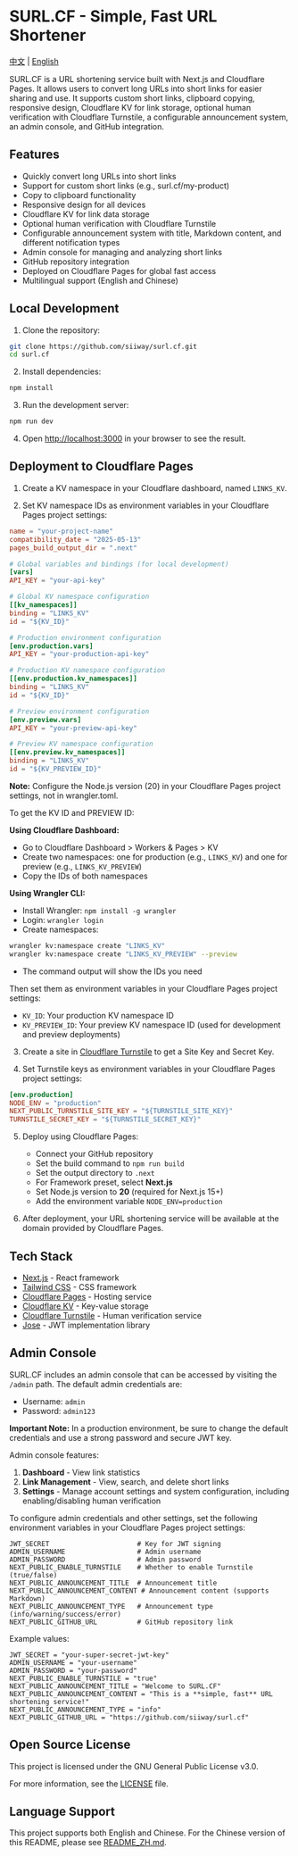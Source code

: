 # SURL.CF - Simple, Fast URL Shortener

[中文](README_ZH.md) | [English](README.md)

SURL.CF is a URL shortening service built with Next.js and Cloudflare Pages. It allows users to convert long URLs into short links for easier sharing and use. It supports custom short links, clipboard copying, responsive design, Cloudflare KV for link storage, optional human verification with Cloudflare Turnstile, a configurable announcement system, an admin console, and GitHub integration.

## Features

- Quickly convert long URLs into short links
- Support for custom short links (e.g., surl.cf/my-product)
- Copy to clipboard functionality
- Responsive design for all devices
- Cloudflare KV for link data storage
- Optional human verification with Cloudflare Turnstile
- Configurable announcement system with title, Markdown content, and different notification types
- Admin console for managing and analyzing short links
- GitHub repository integration
- Deployed on Cloudflare Pages for global fast access
- Multilingual support (English and Chinese)

## Local Development

1. Clone the repository:

```bash
git clone https://github.com/siiway/surl.cf.git
cd surl.cf
```

2. Install dependencies:

```bash
npm install
```

3. Run the development server:

```bash
npm run dev
```

4. Open [http://localhost:3000](http://localhost:3000) in your browser to see the result.

## Deployment to Cloudflare Pages

1. Create a KV namespace in your Cloudflare dashboard, named `LINKS_KV`.

2. Set KV namespace IDs as environment variables in your Cloudflare Pages project settings:

```toml
name = "your-project-name"
compatibility_date = "2025-05-13"
pages_build_output_dir = ".next"

# Global variables and bindings (for local development)
[vars]
API_KEY = "your-api-key"

# Global KV namespace configuration
[[kv_namespaces]]
binding = "LINKS_KV"
id = "${KV_ID}"

# Production environment configuration
[env.production.vars]
API_KEY = "your-production-api-key"

# Production KV namespace configuration
[[env.production.kv_namespaces]]
binding = "LINKS_KV"
id = "${KV_ID}"

# Preview environment configuration
[env.preview.vars]
API_KEY = "your-preview-api-key"

# Preview KV namespace configuration
[[env.preview.kv_namespaces]]
binding = "LINKS_KV"
id = "${KV_PREVIEW_ID}"
```

**Note:** Configure the Node.js version (20) in your Cloudflare Pages project settings, not in wrangler.toml.

To get the KV ID and PREVIEW ID:

**Using Cloudflare Dashboard:**

- Go to Cloudflare Dashboard > Workers & Pages > KV
- Create two namespaces: one for production (e.g., `LINKS_KV`) and one for preview (e.g., `LINKS_KV_PREVIEW`)
- Copy the IDs of both namespaces

**Using Wrangler CLI:**

- Install Wrangler: `npm install -g wrangler`
- Login: `wrangler login`
- Create namespaces:

```bash
wrangler kv:namespace create "LINKS_KV"
wrangler kv:namespace create "LINKS_KV_PREVIEW" --preview
```

- The command output will show the IDs you need

Then set them as environment variables in your Cloudflare Pages project settings:

- `KV_ID`: Your production KV namespace ID
- `KV_PREVIEW_ID`: Your preview KV namespace ID (used for development and preview deployments)

3. Create a site in [Cloudflare Turnstile](https://www.cloudflare.com/products/turnstile/) to get a Site Key and Secret Key.

4. Set Turnstile keys as environment variables in your Cloudflare Pages project settings:

```toml
[env.production]
NODE_ENV = "production"
NEXT_PUBLIC_TURNSTILE_SITE_KEY = "${TURNSTILE_SITE_KEY}"
TURNSTILE_SECRET_KEY = "${TURNSTILE_SECRET_KEY}"
```

5. Deploy using Cloudflare Pages:
   - Connect your GitHub repository
   - Set the build command to `npm run build`
   - Set the output directory to `.next`
   - For Framework preset, select **Next.js**
   - Set Node.js version to **20** (required for Next.js 15+)
   - Add the environment variable `NODE_ENV=production`

6. After deployment, your URL shortening service will be available at the domain provided by Cloudflare Pages.

## Tech Stack

- [Next.js](https://nextjs.org) - React framework
- [Tailwind CSS](https://tailwindcss.com) - CSS framework
- [Cloudflare Pages](https://pages.cloudflare.com) - Hosting service
- [Cloudflare KV](https://developers.cloudflare.com/workers/runtime-apis/kv) - Key-value storage
- [Cloudflare Turnstile](https://www.cloudflare.com/products/turnstile/) - Human verification service
- [Jose](https://github.com/panva/jose) - JWT implementation library

## Admin Console

SURL.CF includes an admin console that can be accessed by visiting the `/admin` path. The default admin credentials are:

- Username: `admin`
- Password: `admin123`

**Important Note:** In a production environment, be sure to change the default credentials and use a strong password and secure JWT key.

Admin console features:

1. **Dashboard** - View link statistics
2. **Link Management** - View, search, and delete short links
3. **Settings** - Manage account settings and system configuration, including enabling/disabling human verification

To configure admin credentials and other settings, set the following environment variables in your Cloudflare Pages project settings:

```env
JWT_SECRET                      # Key for JWT signing
ADMIN_USERNAME                  # Admin username
ADMIN_PASSWORD                  # Admin password
NEXT_PUBLIC_ENABLE_TURNSTILE    # Whether to enable Turnstile (true/false)
NEXT_PUBLIC_ANNOUNCEMENT_TITLE  # Announcement title
NEXT_PUBLIC_ANNOUNCEMENT_CONTENT # Announcement content (supports Markdown)
NEXT_PUBLIC_ANNOUNCEMENT_TYPE   # Announcement type (info/warning/success/error)
NEXT_PUBLIC_GITHUB_URL          # GitHub repository link
```

Example values:

```env
JWT_SECRET = "your-super-secret-jwt-key"
ADMIN_USERNAME = "your-username"
ADMIN_PASSWORD = "your-password"
NEXT_PUBLIC_ENABLE_TURNSTILE = "true"
NEXT_PUBLIC_ANNOUNCEMENT_TITLE = "Welcome to SURL.CF"
NEXT_PUBLIC_ANNOUNCEMENT_CONTENT = "This is a **simple, fast** URL shortening service!"
NEXT_PUBLIC_ANNOUNCEMENT_TYPE = "info"
NEXT_PUBLIC_GITHUB_URL = "https://github.com/siiway/surl.cf"
```

## Open Source License

This project is licensed under the GNU General Public License v3.0.

For more information, see the [LICENSE](LICENSE) file.

## Language Support

This project supports both English and Chinese. For the Chinese version of this README, please see [README_ZH.md](README_ZH.md).

